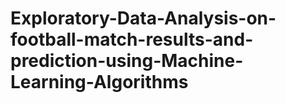 # Exploratory-Data-Analysis-on-football-match-results-and-prediction-using-Machine-Learning-Algorithms